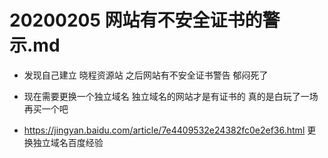 

# 20200205 网站有不安全证书的警示.md

- 发现自己建立 晓程资源站 之后网站有不安全证书警告  郁闷死了
- 现在需要更换一个独立域名 独立域名的网站才是有证书的  真的是白玩了一场  再买一个吧 

- https://jingyan.baidu.com/article/7e4409532e24382fc0e2ef36.html 更换独立域名百度经验

